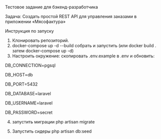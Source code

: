 Тестовое задание для бэкенд-разработчика


Задача:
Создать простой REST API для управления заказами в приложении
«Мясофактура»


Инструкция по запуску

1) Клонировать репозиторий. 
2) docker-compose up -d --build собрать и запустить (или docker build .  затем docker-compose up -d)
3) Настроить окружение: скопировать  .env.example в .env и обновить:

DB_CONNECTION=pgsql

DB_HOST=db

DB_PORT=5432 

DB_DATABASE=laravel

DB_USERNAME=laravel

DB_PASSWORD=secret

4) запустить миграции
php artisan migrate

5) Запустить сидеры
php artisan db:seed

